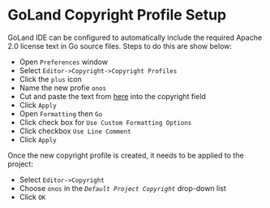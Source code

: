 # GoLand Copyright Profile Setup

GoLand IDE can be configured to automatically include the required Apache 2.0 license text in
Go source files. Steps to do this are show below:

* Open `Preferences` window
* Select `Editor->Copyright->Copyright Profiles`
* Click the `plus` icon
* Name the new profie `onos`
* Cut and paste the text from [here](./license_goland.txt) into the copyright field
* Click `Apply`
* Open `Formatting` then `Go`
* Click check box for `Use Custom Formatting Options`
* Click checkbox `Use Line Comment`
* Click `Apply`

Once the new copyright profile is created, it needs to be applied to the project:
* Select `Editor->Copyright`
* Choose `onos` in the _`Default Project Copyright`_ drop-down list
* Click `OK`